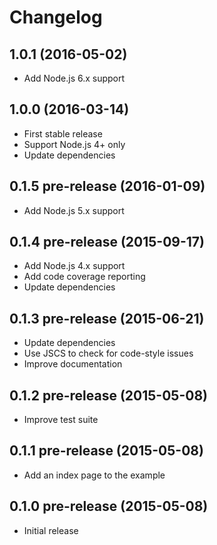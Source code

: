 
# Changelog

## 1.0.1 (2016-05-02)

  * Add Node.js 6.x support

## 1.0.0 (2016-03-14)

  * First stable release
  * Support Node.js 4+ only
  * Update dependencies

## 0.1.5 pre-release (2016-01-09)

  * Add Node.js 5.x support

## 0.1.4 pre-release (2015-09-17)

  * Add Node.js 4.x support
  * Add code coverage reporting
  * Update dependencies

## 0.1.3 pre-release (2015-06-21)

  * Update dependencies
  * Use JSCS to check for code-style issues
  * Improve documentation

## 0.1.2 pre-release (2015-05-08)

  * Improve test suite

## 0.1.1 pre-release (2015-05-08)

  * Add an index page to the example

## 0.1.0 pre-release (2015-05-08)

  * Initial release
